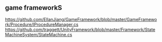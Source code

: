 ## game frameworkS

https://github.com/EllanJiang/GameFramework/blob/master/GameFramework/Procedure/IProcedureManager.cs
https://github.com/traggett/UnityFramework/blob/master/Framework/StateMachineSystem/StateMachine.cs